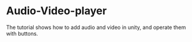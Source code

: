 # Audio-Video-player
The tutorial shows how to add audio and video in unity, and operate them with buttons.
